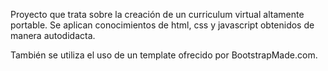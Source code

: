 Proyecto que trata sobre la creación de un curriculum virtual altamente portable. 
Se aplican conocimientos de html, css y javascript obtenidos de manera autodidacta.

También se utiliza el uso de un template ofrecido por BootstrapMade.com.
